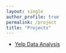```yaml
---
layout: single
author_profile: true
permalink: /project
title: "Projects"
---
```


- [Yelp Data Analysis](https://david-data-scientist.github.io/project/yelp)
